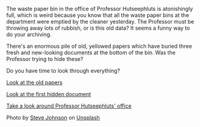 The waste paper bin in the office of Professor Hutseephluts is atonishingly
full, which is weird because you know that all the waste paper bins at the
department were emptied by the cleaner yesterday. The Professor must be
throwing away lots of rubbish, or is this old data? It seems a funny way to do
your archiving.

There's an enormous pile of old, yellowed papers which have buried three fresh
and new-looking documents at the bottom of the bin. Was the Professor trying to
hide these?

Do you have time to look through everything?

[Look at the old papers](/office/paper-bin/old-papers/)

[Look at the first hidden document](/office/paper-bin/document-1/)

[Take a look around Professor Hutseephluts' office](/office/)


Photo by [Steve Johnson](https://unsplash.com/@steve_j) on [Unsplash](https://unsplash.com/s/photos/mystery)

